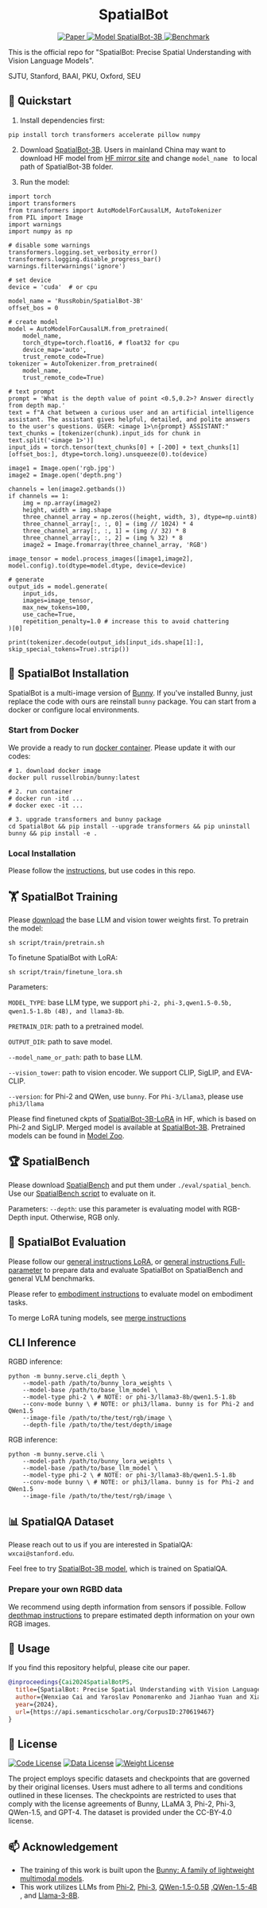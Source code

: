 <h1 align = "center">
  SpatialBot
</h1>

<p align="center">
    <a href="https://arxiv.org/abs/2406.13642">
        <img alt="Paper" src="http://img.shields.io/badge/Paper-arXiv%3A2406.13642-B31B1B.svg">
    </a>
    <a href="https://huggingface.co/RussRobin/SpatialBot-3B">
        <img alt="Model SpatialBot-3B" src="https://img.shields.io/badge/🤗%20Model-SpatialBot--3B-green">
    </a>
    <a href="https://huggingface.co/datasets/RussRobin/SpatialBench">
        <img alt="Benchmark" src="https://img.shields.io/badge/🤗%20Benchmark-SpatialBench-blue">
    </a>
</p>

[//]: # (<a href="https://huggingface.co/datasets/RussRobin/SpatialQA">)

[//]: # (        <img alt="Dataset" src="https://img.shields.io/badge/🤗%20Dataset-SpatialQA-yellow">)

[//]: # (    </a>)

This is the official repo for "SpatialBot: Precise Spatial Understanding with Vision Language Models".

SJTU, Stanford, BAAI, PKU, Oxford, SEU

<!-- ![comparison_8B](comparison_8B.png) -->

## 🚀 Quickstart
1. Install dependencies first:

```
pip install torch transformers accelerate pillow numpy
```

2. Download [SpatialBot-3B](https://huggingface.co/RussRobin/SpatialBot-3B). 
Users in mainland China may want to download HF model from [HF mirror site](https://hf-mirror.com/) and change ```model_name ``` to local path of SpatialBot-3B folder.

3. Run the model:
```
import torch
import transformers
from transformers import AutoModelForCausalLM, AutoTokenizer
from PIL import Image
import warnings
import numpy as np

# disable some warnings
transformers.logging.set_verbosity_error()
transformers.logging.disable_progress_bar()
warnings.filterwarnings('ignore')

# set device
device = 'cuda'  # or cpu

model_name = 'RussRobin/SpatialBot-3B'
offset_bos = 0

# create model
model = AutoModelForCausalLM.from_pretrained(
    model_name,
    torch_dtype=torch.float16, # float32 for cpu
    device_map='auto',
    trust_remote_code=True)
tokenizer = AutoTokenizer.from_pretrained(
    model_name,
    trust_remote_code=True)

# text prompt
prompt = 'What is the depth value of point <0.5,0.2>? Answer directly from depth map.'
text = f"A chat between a curious user and an artificial intelligence assistant. The assistant gives helpful, detailed, and polite answers to the user's questions. USER: <image 1>\n{prompt} ASSISTANT:"
text_chunks = [tokenizer(chunk).input_ids for chunk in text.split('<image 1>')]
input_ids = torch.tensor(text_chunks[0] + [-200] + text_chunks[1][offset_bos:], dtype=torch.long).unsqueeze(0).to(device)

image1 = Image.open('rgb.jpg')
image2 = Image.open('depth.png')

channels = len(image2.getbands())
if channels == 1:
    img = np.array(image2)
    height, width = img.shape
    three_channel_array = np.zeros((height, width, 3), dtype=np.uint8)
    three_channel_array[:, :, 0] = (img // 1024) * 4
    three_channel_array[:, :, 1] = (img // 32) * 8
    three_channel_array[:, :, 2] = (img % 32) * 8
    image2 = Image.fromarray(three_channel_array, 'RGB')

image_tensor = model.process_images([image1,image2], model.config).to(dtype=model.dtype, device=device)

# generate
output_ids = model.generate(
    input_ids,
    images=image_tensor,
    max_new_tokens=100,
    use_cache=True,
    repetition_penalty=1.0 # increase this to avoid chattering
)[0]

print(tokenizer.decode(output_ids[input_ids.shape[1]:], skip_special_tokens=True).strip())
```

## 🤖 SpatialBot Installation
SpatialBot is a multi-image version of [Bunny](https://github.com/BAAI-DCAI/Bunny). 
If you've installed Bunny, just replace the code with ours are reinstall ```bunny``` package.
You can start from a docker or configure local environments.

### Start from Docker
We provide a ready to run [docker container](https://hub.docker.com/r/russellrobin/bunny). Please update it with our codes:
```
# 1. download docker image
docker pull russellrobin/bunny:latest

# 2. run container
# docker run -itd ...
# docker exec -it ...

# 3. upgrade transformers and bunny package
cd SpatialBot && pip install --upgrade transformers && pip uninstall bunny && pip install -e .
```

### Local Installation
Please follow the [instructions](https://github.com/BAAI-DCAI/Bunny?tab=readme-ov-file#local-installation), but use codes in this repo.

## 🏋 SpatialBot Training
Please [download](https://github.com/BAAI-DCAI/Bunny?tab=readme-ov-file#support-models) the base LLM and vision tower weights first.
To pretrain the model:
```
sh script/train/pretrain.sh
```
To finetune SpatialBot with LoRA:
```
sh script/train/finetune_lora.sh
```

Parameters:

```MODEL_TYPE```: base LLM type, we support ```phi-2, phi-3,qwen1.5-0.5b, qwen1.5-1.8b (4B), and llama3-8b```.

```PRETRAIN_DIR```: path to a pretrained model.

```OUTPUT_DIR```: path to save model.

```--model_name_or_path```: path to base LLM. 

```--vision_tower```: path to vision encoder. We support CLIP, SigLIP, and EVA-CLIP.

```--version```: for Phi-2 and QWen, use ```bunny```. For ```Phi-3/Llama3```, please use ```phi3/llama```

Please find finetuned ckpts of [SpatialBot-3B-LoRA](https://huggingface.co/RussRobin/SpatialBot-3B-LoRA) in HF, which is based on Phi-2 and SigLIP.
Merged model is available at [SpatialBot-3B](https://huggingface.co/RussRobin/SpatialBot-3B).
Pretrained models can be found in [Model Zoo](https://github.com/BAAI-DCAI/Bunny?tab=readme-ov-file#model-zoo).


## 🏆 SpatialBench
Please download [SpatialBench](https://huggingface.co/datasets/RussRobin/SpatialBench) and
put them under ```./eval/spatial_bench```.
Use our [SpatialBench script](https://github.com/BAAI-DCAI/SpatialBot/blob/main/script/eval/lora/spatial_bench.sh) to evaluate on it.

Parameters:
```--depth```: use this parameter is evaluating model with RGB-Depth input. Otherwise, RGB only. 

## 📃 SpatialBot Evaluation
Please follow our [general instructions LoRA](https://github.com/BAAI-DCAI/SpatialBot/blob/main/script/eval/lora/evaluation_lora.md),
or [general instructions Full-parameter](https://github.com/BAAI-DCAI/SpatialBot/blob/main/script/eval/full/evaluation_full.md)
to prepare data and evaluate SpatialBot on SpatialBench and general VLM benchmarks.

Please refer to [embodiment instructions](https://github.com/BAAI-DCAI/SpatialBot/blob/main/script/eval/lora/evaluation_embodiment.md)
to evaluate model on embodiment tasks.

To merge LoRA tuning models, see [merge instructions](https://github.com/BAAI-DCAI/SpatialBot/blob/main/script/merge_instruction.md)
## CLI Inference
RGBD inference:
```
python -m bunny.serve.cli_depth \
	--model-path /path/to/bunny_lora_weights \
	--model-base /path/to/base_llm_model \
	--model-type phi-2 \ # NOTE: or phi-3/llama3-8b/qwen1.5-1.8b
	--conv-mode bunny \ # NOTE: or phi3/llama. bunny is for Phi-2 and QWen1.5
	--image-file /path/to/the/test/rgb/image \
	--depth-file /path/to/the/test/depth/image
```

RGB inference:
```
python -m bunny.serve.cli \
	--model-path /path/to/bunny_lora_weights \
	--model-base /path/to/base_llm_model \
	--model-type phi-2 \ # NOTE: or phi-3/llama3-8b/qwen1.5-1.8b
	--conv-mode bunny \ # NOTE: or phi3/llama. bunny is for Phi-2 and QWen1.5
	--image-file /path/to/the/test/rgb/image \
```

## 📊 SpatialQA Dataset

Please reach out to us if you are interested in SpatialQA: `wxcai@stanford.edu`.

Feel free to try [SpatialBot-3B model](https://huggingface.co/RussRobin/SpatialBot-3B), which is trained on SpatialQA.

[//]: # (### Image)

[//]: # (We use [LAION-2M]&#40;https://huggingface.co/datasets/BoyaWu10/Bunny-v1_0-data/tree/main/pretrain&#41; for pretraining. )

[//]: # (The finetuning dataset is based on [Bunny_695k]&#40;https://huggingface.co/datasets/BoyaWu10/Bunny-v1_0-data/tree/main/finetune&#41;. )

[//]: # (Please download images in Bunny_695k first, and then download [SpatialQA]&#40;https://huggingface.co/datasets/RussRobin/SpatialQA&#41;.)

[//]: # ()
[//]: # (### Data json)

[//]: # (Pretrain data json file can be found in [LAION-2M]&#40;https://huggingface.co/datasets/BoyaWu10/Bunny-v1_0-data/tree/main/pretrain&#41;.)

[//]: # ([SpatialQA]&#40;https://huggingface.co/datasets/RussRobin/SpatialQA&#41; is used in finetuning.)

### Prepare your own RGBD data
We recommend using depth information from sensors if possible.
Follow [depthmap instructions](https://github.com/BAAI-DCAI/SpatialBot/blob/main/SpatialQA_depthmap_instruction/SpatialQA_depthmap_instruction.md) to prepare estimated depth information on your own RGB images.


## 🔗 Usage
If you find this repository helpful, please cite our paper.

```bibtex
@inproceedings{Cai2024SpatialBotPS,
  title={SpatialBot: Precise Spatial Understanding with Vision Language Models},
  author={Wenxiao Cai and Yaroslav Ponomarenko and Jianhao Yuan and Xiaoqi Li and Wankou Yang and Hao Dong and Bo Zhao},
  year={2024},
  url={https://api.semanticscholar.org/CorpusID:270619467}
}
```

## 🧾 License
[![Code License](https://img.shields.io/badge/Code%20License-Apache_2.0-yellow.svg)](./LICENSE)
[![Data License](https://img.shields.io/badge/Data%20License-CC--BY--4.0-orange.svg)](./LICENSE)
[![Weight License](https://img.shields.io/badge/Weight%20License-CC--BY--4.0-red.svg)](./LICENSE)

The project employs specific datasets and checkpoints that are governed by their original licenses. Users must adhere to all terms and conditions outlined in these licenses. The checkpoints are restricted to uses that comply with the license agreements of Bunny, LLaMA 3, Phi-2, Phi-3, QWen-1.5, and GPT-4. The dataset is provided under the CC-BY-4.0 license.


## 📫 Acknowledgement

- The training of this work is built upon the [Bunny: A family of lightweight multimodal models](https://github.com/BAAI-DCAI/Bunny).
- This work utilizes LLMs from [Phi-2](https://huggingface.co/microsoft/phi-2), [Phi-3](https://huggingface.co/microsoft/Phi-3-mini-4k-instruct), [QWen-1.5-0.5B](https://huggingface.co/Qwen/Qwen1.5-0.5B) ,[QWen-1.5-4B](https://huggingface.co/Qwen/Qwen1.5-4B) , and [Llama-3-8B](https://huggingface.co/meta-llama/Meta-Llama-3-8B-Instruct).
